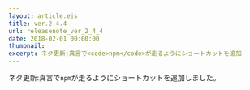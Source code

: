 ```yaml
---
layout: article.ejs
title: ver.2.4.4
url: releasenote_ver_2_4_4
date: 2018-02-01 00:00:00
thumbnail: 
excerpt: ネタ更新:真言で<code>npm</code>が走るようにショートカットを追加
---
```


ネタ更新:真言で`npm`が走るようにショートカットを追加しました。

